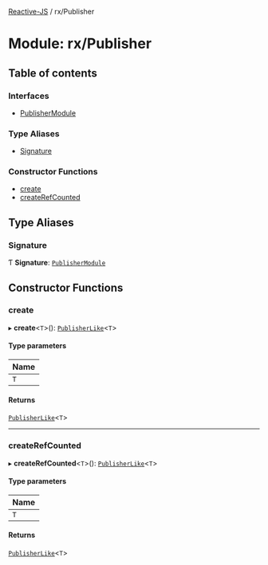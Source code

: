 [Reactive-JS](../README.md) / rx/Publisher

# Module: rx/Publisher

## Table of contents

### Interfaces

- [PublisherModule](../interfaces/rx_Publisher.PublisherModule.md)

### Type Aliases

- [Signature](rx_Publisher.md#signature)

### Constructor Functions

- [create](rx_Publisher.md#create)
- [createRefCounted](rx_Publisher.md#createrefcounted)

## Type Aliases

### Signature

Ƭ **Signature**: [`PublisherModule`](../interfaces/rx_Publisher.PublisherModule.md)

## Constructor Functions

### create

▸ **create**<`T`\>(): [`PublisherLike`](../interfaces/rx.PublisherLike.md)<`T`\>

#### Type parameters

| Name |
| :------ |
| `T` |

#### Returns

[`PublisherLike`](../interfaces/rx.PublisherLike.md)<`T`\>

___

### createRefCounted

▸ **createRefCounted**<`T`\>(): [`PublisherLike`](../interfaces/rx.PublisherLike.md)<`T`\>

#### Type parameters

| Name |
| :------ |
| `T` |

#### Returns

[`PublisherLike`](../interfaces/rx.PublisherLike.md)<`T`\>
